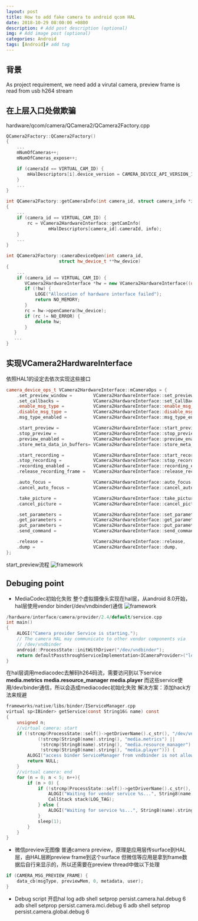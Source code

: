 ```yaml
---
layout: post
title: How to add fake camera to android qcom HAL
date: 2018-10-29 08:00:00 +0800
description: # Add post description (optional)
img: # Add image post (optional)
categories: Android
tags: [Android]# add tag
---
```


## 背景
As project requirement, we need add a virutal camera, preview frame is read from usb h264 stream

## 在上层入口处做欺骗
hardware/qcom/camera/QCamera2/QCamera2Factory.cpp

```c++
QCamera2Factory::QCamera2Factory()
{
    ...
    mNumOfCameras++;
    mNumOfCameras_expose++;

    if (cameraId == VIRTUAL_CAM_ID) {
        mHalDescriptors[i].device_version = CAMERA_DEVICE_API_VERSION_1_0;
    }
    ...
}

int QCamera2Factory::getCameraInfo(int camera_id, struct camera_info *info)
{
    ...
    if (camera_id == VIRTUAL_CAM_ID) {
        rc = VCamera2HardwareInterface::getCamInfo(
                mHalDescriptors[camera_id].cameraId, info);
    }
    ...
}

int QCamera2Factory::cameraDeviceOpen(int camera_id,
                    struct hw_device_t **hw_device)
{
    ...
    if (camera_id == VIRTUAL_CAM_ID) {
       VCamera2HardwareInterface *hw = new VCamera2HardwareInterface((uint32_t)camera_id);
       if (!hw) {
           LOGE("Allocation of hardware interface failed");
           return NO_MEMORY;
       }
       rc = hw->openCamera(hw_device);
       if (rc != NO_ERROR) {
           delete hw;
       }
   }
   ...
}

```

## 实现VCamera2HardwareInterface
依照HAL1的设定去依次实现这些接口
```c++
camera_device_ops_t VCamera2HardwareInterface::mCameraOps = {
    .set_preview_window =        VCamera2HardwareInterface::set_preview_window,
    .set_callbacks =             VCamera2HardwareInterface::set_CallBacks,
    .enable_msg_type =           VCamera2HardwareInterface::enable_msg_type,
    .disable_msg_type =          VCamera2HardwareInterface::disable_msg_type,
    .msg_type_enabled =          VCamera2HardwareInterface::msg_type_enabled,

    .start_preview =             VCamera2HardwareInterface::start_preview,
    .stop_preview =              VCamera2HardwareInterface::stop_preview,
    .preview_enabled =           VCamera2HardwareInterface::preview_enabled,
    .store_meta_data_in_buffers= VCamera2HardwareInterface::store_meta_data_in_buffers,

    .start_recording =           VCamera2HardwareInterface::start_recording,
    .stop_recording =            VCamera2HardwareInterface::stop_recording,
    .recording_enabled =         VCamera2HardwareInterface::recording_enabled,
    .release_recording_frame =   VCamera2HardwareInterface::release_recording_frame,

    .auto_focus =                VCamera2HardwareInterface::auto_focus,
    .cancel_auto_focus =         VCamera2HardwareInterface::cancel_auto_focus,

    .take_picture =              VCamera2HardwareInterface::take_picture,
    .cancel_picture =            VCamera2HardwareInterface::cancel_picture,

    .set_parameters =            VCamera2HardwareInterface::set_parameters,
    .get_parameters =            VCamera2HardwareInterface::get_parameters,
    .put_parameters =            VCamera2HardwareInterface::put_parameters,
    .send_command =              VCamera2HardwareInterface::send_command,

    .release =                   VCamera2HardwareInterface::release,
    .dump =                      VCamera2HardwareInterface::dump,
};
```

start_preview流程
![framework]({{site.baseurl}}/assets/img/preview-process.png)

## Debuging point
* MediaCodec初始化失败
整个虚拟摄像头实现在hal层，从android 8.0开始，hal层使用vendor binder(/dev/vndbinder)通信
![framework]({{site.baseurl}}/assets/img/binder.png)
``` c
/hardware/interface/camera/provider/2.4/default/service.cpp
int main()
{
    ALOGI("Camera provider Service is starting.");
    // The camera HAL may communicate to other vendor components via
    // /dev/vndbinder
    android::ProcessState::initWithDriver("/dev/vndbinder");
    return defaultPassthroughServiceImplementation<ICameraProvider>("legacy/0", /*maxThreads*/ 6);
}
```
在hal层调用mediacodec去解码h264码流，需要访问到以下service
**media.metrics**
**media.resource_manager**
**media.player**
而这些service使用/dev/binder通信，所以会造成mediacodec初始化失败
解决方案：添加hack方法来规避
``` c
frameworks/native/libs/binder/IServiceManager.cpp
virtual sp<IBinder> getService(const String16& name) const
{
    unsigned n;
    //virtual camera: start
    if (!strcmp(ProcessState::self()->getDriverName().c_str(), "/dev/vndbinder") &&
            (!strcmp(String8(name).string(), "media.metrics") ||
             !strcmp(String8(name).string(), "media.resource_manager") ||
             !strcmp(String8(name).string(), "media.player"))) {
        ALOGI("access binder ServiceManager from vndbinder is not allowed, trick here^^");
        return NULL;
    }
    //virtual camera: end
    for (n = 0; n < 5; n++){
        if (n > 0) {
            if (!strcmp(ProcessState::self()->getDriverName().c_str(), "/dev/vndbinder")) {
                ALOGI("Waiting for vendor service %s...", String8(name).string());
                CallStack stack(LOG_TAG);
            } else {
                ALOGI("Waiting for service %s...", String8(name).string());
            }
            sleep(1);
        }
	}
}
```
* 微信preview无图像
普通camera preview，原理是应用层传surface到HAL层，由HAL层刷preview frame到这个surface
但微信等应用是拿到frame数据后自行来显示的，所以还需要在preview thread中做以下处理
``` c
if (CAMERA_MSG_PREVIEW_FRAME) {
    data_cb(msgType, previewMem, 0, metadata, user);
}
```
* Debug script
开启hal log
adb shell setprop persist.camera.hal.debug 6
adb shell setprop persist.camera.mci.debug 6
adb shell setprop persist.camera.global.debug 6


